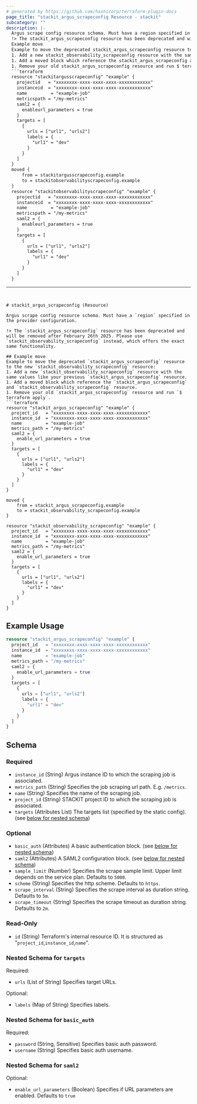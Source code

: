 ```yaml
---
# generated by https://github.com/hashicorp/terraform-plugin-docs
page_title: "stackit_argus_scrapeconfig Resource - stackit"
subcategory: ""
description: |-
  Argus scrape config resource schema. Must have a region specified in the provider configuration.
  !> The stackit_argus_scrapeconfig resource has been deprecated and will be removed after February 26th 2025. Please use stackit_observability_scrapeconfig instead, which offers the exact same functionality.
  Example move
  Example to move the deprecated stackit_argus_scrapeconfig resource to the new stackit_observability_scrapeconfig resource:
  1. Add a new stackit_observability_scrapeconfig resource with the same values like your previous stackit_argus_scrapeconfig resource.
  1. Add a moved block which reference the stackit_argus_scrapeconfig and stackit_observability_scrapeconfig resource.
  1. Remove your old stackit_argus_scrapeconfig resource and run $ terraform apply.
  ```terraform
  resource "stackitargusscrapeconfig" "example" {
    projectid   = "xxxxxxxx-xxxx-xxxx-xxxx-xxxxxxxxxxxx"
    instanceid  = "xxxxxxxx-xxxx-xxxx-xxxx-xxxxxxxxxxxx"
    name         = "example-job"
    metricspath = "/my-metrics"
    saml2 = {
      enableurl_parameters = true
    }
    targets = [
      {
        urls = ["url1", "urls2"]
        labels = {
          "url1" = "dev"
        }
      }
    ]
  }
  moved {
      from = stackitargusscrapeconfig.example
      to = stackitobservabilityscrapeconfig.example
  }
  resource "stackitobservabilityscrapeconfig" "example" {
    projectid   = "xxxxxxxx-xxxx-xxxx-xxxx-xxxxxxxxxxxx"
    instanceid  = "xxxxxxxx-xxxx-xxxx-xxxx-xxxxxxxxxxxx"
    name         = "example-job"
    metricspath = "/my-metrics"
    saml2 = {
      enableurl_parameters = true
    }
    targets = [
      {
        urls = ["url1", "urls2"]
        labels = {
          "url1" = "dev"
        }
      }
    ]
  }
  ```
---
```


# stackit_argus_scrapeconfig (Resource)

Argus scrape config resource schema. Must have a `region` specified in the provider configuration.

!> The `stackit_argus_scrapeconfig` resource has been deprecated and will be removed after February 26th 2025. Please use `stackit_observability_scrapeconfig` instead, which offers the exact same functionality.

## Example move
Example to move the deprecated `stackit_argus_scrapeconfig` resource to the new `stackit_observability_scrapeconfig` resource:
1. Add a new `stackit_observability_scrapeconfig` resource with the same values like your previous `stackit_argus_scrapeconfig` resource.
1. Add a moved block which reference the `stackit_argus_scrapeconfig` and `stackit_observability_scrapeconfig` resource.
1. Remove your old `stackit_argus_scrapeconfig` resource and run `$ terraform apply`.
```terraform
resource "stackit_argus_scrapeconfig" "example" {
  project_id   = "xxxxxxxx-xxxx-xxxx-xxxx-xxxxxxxxxxxx"
  instance_id  = "xxxxxxxx-xxxx-xxxx-xxxx-xxxxxxxxxxxx"
  name         = "example-job"
  metrics_path = "/my-metrics"
  saml2 = {
    enable_url_parameters = true
  }
  targets = [
    {
      urls = ["url1", "urls2"]
      labels = {
        "url1" = "dev"
      }
    }
  ]
}

moved {
	from = stackit_argus_scrapeconfig.example
	to = stackit_observability_scrapeconfig.example
}

resource "stackit_observability_scrapeconfig" "example" {
  project_id   = "xxxxxxxx-xxxx-xxxx-xxxx-xxxxxxxxxxxx"
  instance_id  = "xxxxxxxx-xxxx-xxxx-xxxx-xxxxxxxxxxxx"
  name         = "example-job"
  metrics_path = "/my-metrics"
  saml2 = {
    enable_url_parameters = true
  }
  targets = [
    {
      urls = ["url1", "urls2"]
      labels = {
        "url1" = "dev"
      }
    }
  ]
}
```

## Example Usage

```terraform
resource "stackit_argus_scrapeconfig" "example" {
  project_id   = "xxxxxxxx-xxxx-xxxx-xxxx-xxxxxxxxxxxx"
  instance_id  = "xxxxxxxx-xxxx-xxxx-xxxx-xxxxxxxxxxxx"
  name         = "example-job"
  metrics_path = "/my-metrics"
  saml2 = {
    enable_url_parameters = true
  }
  targets = [
    {
      urls = ["url1", "urls2"]
      labels = {
        "url1" = "dev"
      }
    }
  ]
}
```

<!-- schema generated by tfplugindocs -->
## Schema

### Required

- `instance_id` (String) Argus instance ID to which the scraping job is associated.
- `metrics_path` (String) Specifies the job scraping url path. E.g. `/metrics`.
- `name` (String) Specifies the name of the scraping job.
- `project_id` (String) STACKIT project ID to which the scraping job is associated.
- `targets` (Attributes List) The targets list (specified by the static config). (see [below for nested schema](#nestedatt--targets))

### Optional

- `basic_auth` (Attributes) A basic authentication block. (see [below for nested schema](#nestedatt--basic_auth))
- `saml2` (Attributes) A SAML2 configuration block. (see [below for nested schema](#nestedatt--saml2))
- `sample_limit` (Number) Specifies the scrape sample limit. Upper limit depends on the service plan. Defaults to `5000`.
- `scheme` (String) Specifies the http scheme. Defaults to `https`.
- `scrape_interval` (String) Specifies the scrape interval as duration string. Defaults to `5m`.
- `scrape_timeout` (String) Specifies the scrape timeout as duration string. Defaults to `2m`.

### Read-Only

- `id` (String) Terraform's internal resource ID. It is structured as "`project_id`,`instance_id`,`name`".

<a id="nestedatt--targets"></a>
### Nested Schema for `targets`

Required:

- `urls` (List of String) Specifies target URLs.

Optional:

- `labels` (Map of String) Specifies labels.


<a id="nestedatt--basic_auth"></a>
### Nested Schema for `basic_auth`

Required:

- `password` (String, Sensitive) Specifies basic auth password.
- `username` (String) Specifies basic auth username.


<a id="nestedatt--saml2"></a>
### Nested Schema for `saml2`

Optional:

- `enable_url_parameters` (Boolean) Specifies if URL parameters are enabled. Defaults to `true`
